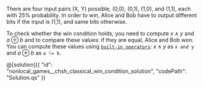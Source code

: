 There are four input pairs (X, Y) possible, (0,0), (0,1), (1,0), and (1,1), each with 25% probability.
In order to win, Alice and Bob have to output different bits if the input is (1,1), and same bits otherwise.

To check whether the win condition holds, you need to compute $x ∧ y$ and $a ⊕ b$ and to compare these values: if they are equal, Alice and Bob won. You can compute these values using [`built-in operators`](https://learn.microsoft.com/azure/quantum/user-guide/language/expressions/logicalexpressions): $x ∧ y$ as `x and y` and $a ⊕ b$ as `a != b`.


@[solution]({
    "id": "nonlocal_games__chsh_classical_win_condition_solution",
    "codePath": "Solution.qs"
})
